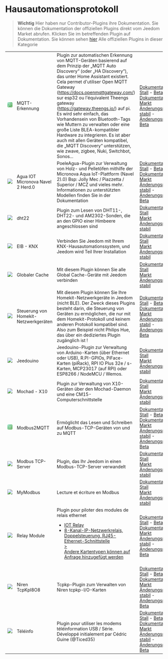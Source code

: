 
# Hausautomationsprotokoll


>**Wichtig**
>Hier haben nur Contributor-Plugins ihre Dokumentation. Sie können die Dokumentation der offiziellen Plugins direkt vom Jeedom Market abrufen. Klicken Sie im betreffenden Plugin auf Dokumentation.
>Sie können sehen [hier](https://market.jeedom.com/index.php?v=d&p=market&type=plugin&categorie=automation+protocol) Alle offiziellen Plugins in dieser Kategorie


| | | | |
|--- | --- | --- | ---|
|<img src="MQTTDiscovery/MQTTDiscovery_icon.png" class="pluginLogo" width="100" />|MQTT-Erkennung|Plugin zur automatischen Erkennung von MQTT-Geräten basierend auf dem Prinzip der „MQTT Auto Discovery“ (oder „HA Discovery“), das unter Home Assistant existiert. Cela permet d'utiliser Open MQTT Gateway (https://docs.openmqttgateway.com/) sur esp32 ou l'équivalent Theengs gateway (https://gateway.theengs.io/) auf pi. Es wird sehr einfach, das Vorhandensein von Bluetooth-Tags wie Muttern zu verwalten oder eine große Liste BLEA-kompatibler Hardware zu integrieren. Es ist aber auch mit allen Geräten kompatibel, die „MQTT Discovery“ unterstützen, wie zwave, zigbee, Nuki, Switchbot, Sonos...|[Dokumentation Stall](https://mips2648.github.io/jeedom-plugins-docs/MQTTDiscovery/de_DE/) - [Beta-Dokumentation](https://mips2648.github.io/jeedom-plugins-docs/MQTTDiscovery/de_DE/)<br/>[Markt](https://market.jeedom.com/index.php?v=d&p=market_display&id=4429)<br/>[Änderungsprotokoll stabil](https://mips2648.github.io/jeedom-plugins-docs/MQTTDiscovery/de_DE/changelog) - [Änderungsprotokoll Beta](https://mips2648.github.io/jeedom-plugins-docs/MQTTDiscovery/de_DE/changelog)|
|<img src="PoeleAgua/PoeleAgua_icon.png" class="pluginLogo" width="100" />|Agua IOT Micronova Navel 2 Herd.0|PoeleAgua-Plugin zur Verwaltung von Holz- und Pelletöfen mithilfe der Micronova Aqua IoT-Plattform (Navel 2).0) Bsp: Jolly Mec / Piazzetta / Superior / MCZ und vieles mehr. Informationen zu unterstützten Modellen finden Sie in der Dokumentation|[Dokumentation Stall](https://lefilliatre.github.io/lefilliatre-documentation/PoeleAgua/de_DE/) - [Beta-Dokumentation](https://lefilliatre.github.io/lefilliatre-documentation/PoeleAgua/de_DE/)<br/>[Markt](https://market.jeedom.com/index.php?v=d&p=market_display&id=4251)<br/>[Änderungsprotokoll stabil](https://lefilliatre.github.io/lefilliatre-documentation/PoeleAgua/de_DE/changelog) - [Änderungsprotokoll Beta](https://lefilliatre.github.io/lefilliatre-documentation/PoeleAgua/de_DE/changelog)|
|<img src="dht22/dht22_icon.png" class="pluginLogo" width="100" />|dht22|Plugin zum Lesen von DHT11-, DHT22- und AM2302-Sonden, die an den GPIO einer Himbeere angeschlossen sind|[Dokumentation Stall](https://linura.github.io/dht22/de_DE/)<br/>[Markt](https://market.jeedom.com/index.php?v=d&p=market_display&id=4010)<br/>[Änderungsprotokoll stabil](https://linura.github.io/dht22/de_DE/changelog)|
|<img src="eibd/eibd_icon.png" class="pluginLogo" width="100" />|EIB - KNX|Verbinden Sie Jeedom mit Ihrem KNX-Hausautomationssystem, und Jeedom wird Teil Ihrer Installation|[Dokumentation Stall](http://mika-nt28.github.io/Documentations/eibd/de_DE/)<br/>[Markt](https://market.jeedom.com/index.php?v=d&p=market_display&id=203)<br/>[Änderungsprotokoll stabil](https://mika-nt28.github.io/Documentations/eibd/de_DE/changelog)|
|<img src="globalcache/globalcache_icon.png" class="pluginLogo" width="100" />|Globaler Cache|Mit diesem Plugin können Sie alle Global Cache-Geräte mit Jeedom verbinden|[Dokumentation Stall](https://mika-nt28.github.io/Documentations/globalcache/de_DE/)<br/>[Markt](https://market.jeedom.com/index.php?v=d&p=market_display&id=2932)<br/>[Änderungsprotokoll stabil](https://mika-nt28.github.io/Documentations/globalcache/de_DE/changelog)|
|<img src="hkControl/hkControl_icon.png" class="pluginLogo" width="100" />|Steuerung von Homekit-Netzwerkgeräten|Mit diesem Plugin können Sie Ihre Homekit-Netzwerkgeräte in Jeedom (nicht BLE). Der Zweck dieses Plugins besteht darin, die Steuerung von Geräten zu ermöglichen, die nur mit dem Homekit-Protokoll und keinem anderen Protokoll kompatibel sind. Also zum Beispiel nicht Philips Hue, das über ein dediziertes Plugin zugänglich ist !|[Dokumentation Stall](https://nebzhb.github.io/jeedom_docs/plugins/hkControl/de_DE/) - [Beta-Dokumentation](https://nebzhb.github.io/jeedom_docs/plugins/hkControl/de_DE/)<br/>[Markt](https://market.jeedom.com/index.php?v=d&p=market_display&id=3919)<br/>[Änderungsprotokoll stabil](https://nebzhb.github.io/jeedom_docs/plugins/hkControl/de_DE/changelog) - [Änderungsprotokoll Beta](https://nebzhb.github.io/jeedom_docs/plugins/hkControl/de_DE/changelog)|
|<img src="jeedouino/jeedouino_icon.png" class="pluginLogo" width="100" />|Jeedouino|Jeedouino-Plugin zur Verwaltung von Arduino-Karten (über Ethernet oder USB), R.PI-GPIOs, PiFace-Karten (piRack), RPI IO Plus 32e / s-Karten, MCP23017 (auf RPI) oder ESP8266 / NodeMCU / Wemos.|[Dokumentation Stall](https://revlysj.github.io/jeedouino/de_DE/index)<br/>[Markt](https://market.jeedom.com/index.php?v=d&p=market_display&id=2064)<br/>[Änderungsprotokoll stabil](https://revlysj.github.io/jeedouino/de_DE/changelog)|
|<img src="mochad/mochad_icon.png" class="pluginLogo" width="100" />|Mochad - X10|Plugin zur Verwaltung von X10-Geräten über den Mochad-Daemon und eine CM15-Computerschnittstelle|[Dokumentation Stall](https://mika-nt28.github.io/Documentations/mochad/de_DE/)<br/>[Markt](https://market.jeedom.com/index.php?v=d&p=market_display&id=359)<br/>[Änderungsprotokoll stabil](https://mika-nt28.github.io/Documentations/mochad/de_DE/changelog)|
|<img src="modbus2mqtt/modbus2mqtt_icon.png" class="pluginLogo" width="100" />|Modbus2MQTT|Ermöglicht das Lesen und Schreiben auf Modbus-TCP-Geräten von und zu MQTT|[Dokumentation Stall](https://mips2648.github.io/jeedom-plugins-docs/modbus2mqtt/de_DE/) - [Beta-Dokumentation](https://mips2648.github.io/jeedom-plugins-docs/modbus2mqtt/de_DE/)<br/>[Markt](https://market.jeedom.com/index.php?v=d&p=market_display&id=4309)<br/>[Änderungsprotokoll stabil](https://mips2648.github.io/jeedom-plugins-docs/modbus2mqtt/de_DE/changelog) - [Änderungsprotokoll Beta](https://mips2648.github.io/jeedom-plugins-docs/modbus2mqtt/de_DE/changelog)|
|<img src="modbustcp/modbustcp_icon.png" class="pluginLogo" width="100" />|Modbus TCP-Server|Plugin, das Ihr Jeedom in einen Modbus-TCP-Server verwandelt|[Dokumentation Stall](https://mips2648.github.io/jeedom-plugins-docs/modbustcp/de_DE/)<br/>[Markt](https://market.jeedom.com/index.php?v=d&p=market_display&id=4320)<br/>[Änderungsprotokoll stabil](https://mips2648.github.io/jeedom-plugins-docs/modbustcp/de_DE/changelog)|
|<img src="mymodbus/mymodbus_icon.png" class="pluginLogo" width="100" />|MyModbus|Lecture et écriture en Modbus|[Dokumentation Stall](https://mrwaloo.github.io/jeedom-plugins-doc/de_DE/mymodbus_doc)<br/>[Markt](https://market.jeedom.com/index.php?v=d&p=market_display&id=3858)<br/>[Änderungsprotokoll stabil](https://mrwaloo.github.io/jeedom-plugins-doc/de_DE/mymodbus_changelog)|
|<img src="relayModule/relayModule_icon.png" class="pluginLogo" width="100" />|Relay Module|Plugin pour piloter des modules de relais ethernet<ul><li><a href='https://fr.aliexpress.com/item/4000999069820.html?spm=a2g0o.productlist.main.1.4be8486f3Ic93qDingtian'>IOT Relay</a></li><li><a href='https://fr.aliexpress.com/item/32914881766.html?spm=a2g0o.productlist.main.45.109933f0huhSBo'>8-Kanal-IP-Netzwerkrelais, Doppelsteuerung, RJ45-Ethernet-Schnittstelle</li>><br>Andere Kartentypen können auf Anfrage hinzugefügt werden|[Dokumentation Stall](http://fobsoft.github.io/jeedom-plugins-documentation/relayModule/fr_FR) - [Beta-Dokumentation](http://fobsoft.github.io/jeedom-plugins-documentation/relayModule/fr_FR)<br/>[Markt](https://market.jeedom.com/index.php?v=d&p=market_display&id=4382)<br/>[Änderungsprotokoll stabil](http://fobsoft.github.io/jeedom-plugins-documentation/relayModule/de_DE/changelog) - [Änderungsprotokoll Beta](http://fobsoft.github.io/jeedom-plugins-documentation/relayModule/de_DE/changelog)|
|<img src="tcpkp/tcpkp_icon.png" class="pluginLogo" width="100" />|Niren TcpKpI8O8|Tcpkp-Plugin zum Verwalten von Niren tcpkp-I/O-Karten|[Dokumentation Stall](https://lefilliatre.github.io/lefilliatre-documentation/tcpkp/de_DE/) - [Beta-Dokumentation](https://lefilliatre.github.io/lefilliatre-documentation/tcpkp/de_DE/)<br/>[Markt](https://market.jeedom.com/index.php?v=d&p=market_display&id=4256)<br/>[Änderungsprotokoll stabil](https://lefilliatre.github.io/lefilliatre-documentation/tcpkp/de_DE/changelog) - [Änderungsprotokoll Beta](https://lefilliatre.github.io/lefilliatre-documentation/tcpkp/de_DE/changelog)|
|<img src="teleinfo/teleinfo_icon.png" class="pluginLogo" width="100" />|Téléinfo|Plugin pour utiliser les modems téléinformation USB / Série. Développé initialement par Cédric Guine (@Ticed35)|[Dokumentation Stall](https://github.com/Noyax-37/plugin-teleinfo/blob/master/docs/de_DE/index.md) - [Beta-Dokumentation](https://github.com/Noyax-37/plugin-teleinfo/blob/develop/docs/de_DE/index.md)<br/>[Markt](https://market.jeedom.com/index.php?v=d&p=market_display&id=260)<br/>[Änderungsprotokoll stabil](https://github.com/Noyax-37/plugin-teleinfo/blob/master/docs/de_DE/changelog.md) - [Änderungsprotokoll Beta](https://github.com/Noyax-37/plugin-teleinfo/blob/develop/docs/de_DE/changelog.md)|
